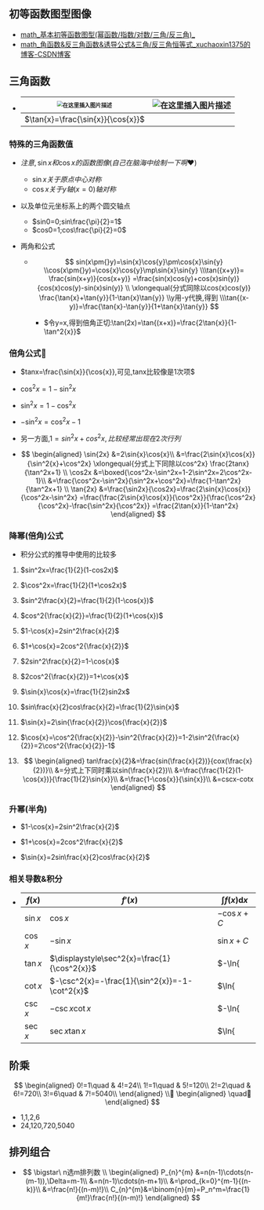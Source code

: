 ##  初等函数图型图像

- [math_基本初等函数图型(幂函数/指数/对数/三角/反三角)_](https://blog.csdn.net/xuchaoxin1375/article/details/125517164?ops_request_misc=%7B%22request%5Fid%22%3A%22165827655116782350892159%22%2C%22scm%22%3A%2220140713.130102334.pc%5Fblog.%22%7D&request_id=165827655116782350892159&biz_id=0&utm_medium=distribute.pc_search_result.none-task-blog-2~blog~first_rank_ecpm_v1~rank_v31_ecpm-2-125517164-null-null.185^v2^control&utm_term=三角函数&spm=1018.2226.3001.4450)
- [math_角函数&反三角函数&诱导公式&三角/反三角恒等式_xuchaoxin1375的博客-CSDN博客](https://blog.csdn.net/xuchaoxin1375/article/details/125392308?ops_request_misc=%7B%22request%5Fid%22%3A%22165827655116782350892159%22%2C%22scm%22%3A%2220140713.130102334.pc%5Fblog.%22%7D&request_id=165827655116782350892159&biz_id=0&utm_medium=distribute.pc_search_result.none-task-blog-2~blog~first_rank_ecpm_v1~rank_v31_ecpm-1-125392308-null-null.185^v2^control&utm_term=三角函数&spm=1018.2226.3001.4450)

## 三角函数

  

- | <img src="https://img-blog.csdnimg.cn/dc2713ddca584548a49b8ef195845f89.png" alt="在这里插入图片描述" style="zoom:70%;" /> | ![在这里插入图片描述](https://img-blog.csdnimg.cn/1c96bdc9d7194f2fb62db5b48ebf3dd6.png) |
  | ------------------------------------------------------------ | ------------------------------------------------------------ |
  | $\tan{x}=\frac{\sin{x}}{\cos{x}}$                            |                                                              |

  

### 特殊的三角函数值

- $注意,\sin{x}和\cos{x}的函数图像(自己在脑海中绘制一下啊❤️)$
  - $\sin{x}关于原点中心对称$
  - $\cos{x}关于y轴(x=0)轴对称$
  
- 以及单位元坐标系上的两个圆交轴点
  - $sin0=0;sin\frac{\pi}{2}=1$
  - $cos0=1;cos\frac{\pi}{2}=0$

- 两角和公式

  - $$
    sin(x\pm{}y)=\sin{x}\cos{y}\pm\cos{x}\sin{y}
    \\cos(x\pm{}y)=\cos{x}\cos{y}\mp\sin{x}\sin{y}
    \\\tan({x+y)}=
    \frac{sin(x+y)}{cos(x+y)}
    =\frac{sin(x)cos(y)+cos(x)sin(y)}{cos(x)cos(y)-sin(x)sin(y)}
    \\
    \xlongequal{分式同除以cos(x)cos(y)}
    \frac{\tan{x}+\tan{y}}{1-\tan{x}\tan{y}}
    \\y用-y代换,得到
    \\\tan{(x-y)}=\frac{\tan{x}-\tan{y}}{1+\tan{x}\tan{y}}
    $$

    - $令y=x,得到倍角正切:\tan(2x)=\tan{(x+x)}=\frac{2\tan{x}}{1-\tan^2{x}}$


### 倍角公式🎈

- $tanx=\frac{\sin{x}}{\cos{x}},可见,tanx比较像是1次项$
- $\cos^2{x}=1-\sin^2{x}$
- $\sin^2{x}=1-\cos^2{x}$
- $-\sin^2{x}=\cos^2{x}-1$

- 另一方面,$1=sin^2x+cos^2x,比较经常出现在2次行列$

- $$
  \begin{aligned}
  \sin{2x} &=2\sin{x}\cos{x}\\
  &=\frac{2\sin{x}\cos{x}}{\sin^2{x}+\cos^2x}
  \xlongequal{分式上下同除以cos^2x}
  \frac{2tanx}{\tan^2x+1}
  \\
  \cos2x &=\boxed{\cos^2x-\sin^2x=1-2\sin^2x=2\cos^2x-1}\\
  &=\frac{\cos^2x-\sin^2x}{\sin^2x+\cos^2x}=\frac{1-\tan^2x}{\tan^2x+1}
  \\
  \tan{2x} &=\frac{\sin2x}{\cos2x}=\frac{2\sin{x}\cos{x}}{\cos^2x-\sin^2x}
  =\frac{\frac{2\sin{x}\cos{x}}{\cos^2x}}{\frac{\cos^2x}{\cos^2x}-\frac{\sin^2x}{\cos^2x}}
  =\frac{2\tan{x}}{1-\tan^2x}
  \end{aligned}
  $$

  

### 降幂(倍角)公式

- 积分公式的推导中使用的比较多

1. $sin^2x=\frac{1}{2}(1-cos2x)$

2. $\cos^2x=\frac{1}{2}(1+\cos2x)$

3. $sin^2\frac{x}{2}=\frac{1}{2}(1-\cos{x})$

4. $cos^2{\frac{x}{2}}=\frac{1}{2}(1+\cos{x})$

5. $1-\cos{x}=2sin^2\frac{x}{2}$

6. $1+\cos{x}=2cos^2{\frac{x}{2}}$

7. $2sin^2\frac{x}{2}=1-\cos{x}$

8. $2cos^2{\frac{x}{2}}=1+\cos{x}$

9. $\sin{x}\cos{x}=\frac{1}{2}sin2x$

10. $sin\frac{x}{2}cos\frac{x}{2}=\frac{1}{2}\sin{x}$

11. $\sin{x}=2\sin{\frac{x}{2}}\cos{\frac{x}{2}}$

12. $\cos{x}=\cos^2{\frac{x}{2}}-\sin^2{\frac{x}{2}}=1-2\sin^2{\frac{x}{2}}=2\cos^2{\frac{x}{2}}-1$

13. $$
    \begin{aligned}
    tan\frac{x}{2}&=\frac{sin(\frac{x}{2})}{cox(\frac{x}{2})}\\
    &=分式上下同时乘以sin(\frac{x}{2})\\
    &=\frac{\frac{1}{2}(1-\cos{x})}{\frac{1}{2}\sin{x}}\\
    &=\frac{1-\cos{x}}{\sin{x}}\\
    &=cscx-cotx
    \end{aligned}
    $$

### 升幂(半角)

- $1-\cos{x}=2sin^2\frac{x}{2}$

- $1+\cos{x}=2cos^2\frac{x}{2}$

- $\sin{x}=2sin\frac{x}{2}cos\frac{x}{2}$

  

### 相关导数&积分

- | $f(x)$    | $f'(x)$                                        | $\displaystyle\int{f(x)}\mathrm{d}x$ |
  | --------- | ---------------------------------------------- | ------------------------------------ |
  | $\sin{x}$ | $\cos{x}$                                      | $-\cos{x}+C$                         |
  | $\cos{x}$ | $-\sin{x}$                                     | $\sin{x}+C$                          |
  | $\tan{x}$ | $\displaystyle\sec^2{x}=\frac{1}{\cos^2{x}}$   | $-\ln{|\cos{x}|}+C$                  |
  | $\cot{x}$ | $-\csc^2{x}=-\frac{1}{\sin^2{x}}=-1-\cot^2{x}$ | $\ln{|\sin{x}|}+C$                   |
  | $\csc{x}$ | $-\csc{x}\cot{x}$                              | $-\ln{|\csc{x}+\cot{x}|}+C$          |
  | $\sec{x}$ | $\sec{x}\tan{x}$                               | $\ln{|\sec{x}+\tan{x}|}+C$           |



##  阶乘


$$
\begin{aligned}
0!=1\quad & 4!=24\\
1!=1\quad & 5!=120\\
2!=2\quad & 6!=720\\
3!=6\quad & 7!=5040\\
\end{aligned}
\\🎈
\begin{aligned}
\quad🎈
\end{aligned}
$$

- 1,1,2,6
- 24,120,720,5040

## 排列组合

- $$
  \bigstar\ n选m排列数
  \\
  \begin{aligned}
  P_{n}^{m}
  &=n(n-1)\cdots(n-(m-1)),\Delta=m-1\\
  &=n(n-1)\cdots(n-m+1)\\
  &=\prod_{k=0}^{m-1}{(n-k)}\\
  &=\frac{n!}{(n-m)!}\\
  C_{n}^{m}&=\binom{n}{m}=P_n^m=\frac{1}{m!}\frac{n!}{(n-m)!}
  \end{aligned}
  $$





